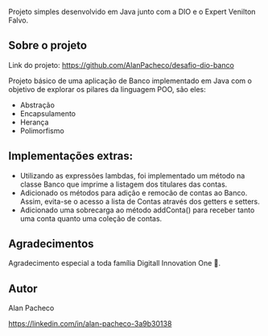 Projeto simples desenvolvido em Java junto com a DIO e o Expert Venilton Falvo.

## Sobre o projeto

Link do projeto: https://github.com/AlanPacheco/desafio-dio-banco

Projeto básico de uma aplicação de Banco implementado em Java com o objetivo de explorar os pilares da linguagem POO, são eles: 

* Abstração
* Encapsulamento
* Herança
* Polimorfismo


## Implementações extras:
* Utilizando as expressões lambdas, foi implementado um método na classe Banco que imprime a listagem dos titulares das contas.
* Adicionado os métodos para adição e remocão de contas ao Banco. Assim, evita-se o acesso a lista de Contas através dos getters e setters.
* Adicionado uma sobrecarga ao método addConta() para receber tanto uma conta quanto uma coleção de contas.


## Agradecimentos
Agradecimento especial a toda família Digitall Innovation One 🚀.


## Autor
Alan Pacheco

https://linkedin.com/in/alan-pacheco-3a9b30138
